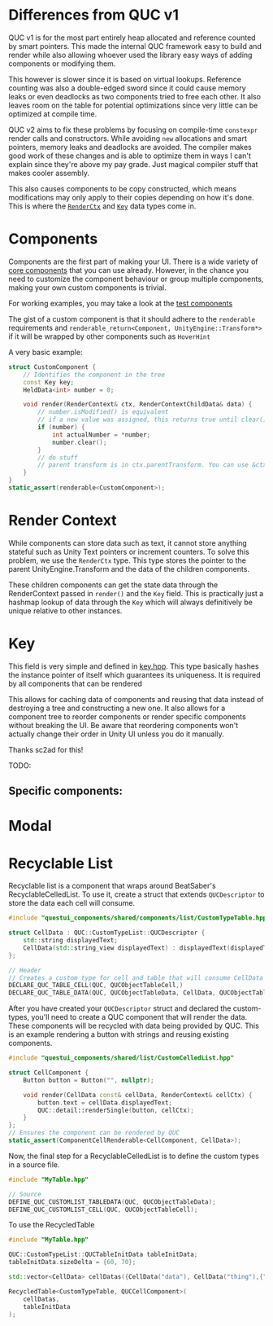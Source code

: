 # Differences from QUC v1
QUC v1 is for the most part entirely heap allocated and reference counted by smart pointers. This made the internal QUC framework easy to build and render while also allowing whoever used the library easy ways of adding components or modifying them.

This however is slower since it is based on virtual lookups. Reference counting was also a double-edged sword since it could cause memory leaks or even deadlocks as two components tried to free each other.
It also leaves room on the table for potential optimizations since very little can be optimized at compile time.

QUC v2 aims to fix these problems by focusing on compile-time `constexpr` render calls and constructors. While avoiding `new` allocations and smart pointers, memory leaks and deadlocks are avoided. 
The compiler makes good work of these changes and is able to optimize them in ways I can't explain since they're above my pay grade. 
Just magical compiler stuff that makes cooler assembly.

This also causes components to be copy constructed, which means modifications may only apply to their copies depending on how it's done. This is where the [`RenderCtx`](#render-context) and [`Key`](#Key) data types come in.

# Components
Components are the first part of making your UI. There is a wide variety of [core components](../shared/components) that you can use already. 
However, in the chance you need to customize the component behaviour or group multiple components, making your own custom components is trivial.

For working examples, you may take a look at the [test components](../test/include/TestComponent.hpp)

The gist of a custom component is that it should adhere to the `renderable` requirements and `renderable_return<Component, UnityEngine::Transform*>` if it will be wrapped by other components such as `HoverHint`

A very basic example: 
```cpp
struct CustomComponent {
    // Identifies the component in the tree
    const Key key;
    HeldData<int> number = 0;

    void render(RenderContext& ctx, RenderContextChildData& data) {
        // number.isModified() is equivalent
        // if a new value was assigned, this returns true until clear() is called
        if (number) {
            int actualNumber = *number;
            number.clear();
        }
        // do stuff
        // parent transform is in ctx.parentTransform. You can use &ctx.parentTransform to retrieve the pointer.
    }
}
static_assert(renderable<CustomComponent>);
```

# Render Context
While components can store data such as text, it cannot store anything stateful such as Unity Text pointers or increment counters. 
To solve this problem, we use the `RenderCtx` type. This type stores the pointer to the parent UnityEngine.Transform and the data of the children components. 

These children components can get the state data through the RenderContext passed in `render()` and the `Key` field. 
This is practically just a hashmap lookup of data through the `Key` which will always definitively be unique relative to other instances.

# Key
This field is very simple and defined in [key.hpp](../shared/key.hpp). This type basically hashes the instance pointer of itself which guarantees its uniqueness. It is required by all components that can be rendered

This allows for caching data of components and reusing that data instead of destroying a tree and constructing a new one. It also allows for a component tree to reorder components or render specific components without breaking the UI. 
Be aware that reordering components won't actually change their order in Unity UI unless you do it manually.

Thanks sc2ad for this!


TODO:
## Specific components:
# Modal
# Recyclable List
Recyclable list is a component that wraps around BeatSaber's RecyclableCelledList. 
To use it, create a struct that extends `QUCDescriptor` to store the data each cell will consume.
```cpp
#include "questui_components/shared/components/list/CustomTypeTable.hpp"

struct CellData : QUC::CustomTypeList::QUCDescriptor {
    std::string displayedText;
    CellData(std::string_view displayedText) : displayedText(displayedText) {}
};

// Header
// Creates a custom type for cell and table that will consume CellData and build the cells
DECLARE_QUC_TABLE_CELL(QUC, QUCObjectTableCell,)
DECLARE_QUC_TABLE_DATA(QUC, QUCObjectTableData, CellData, QUCObjectTableCell,);
```

After you have created your `QUCDescriptor` struct and declared the custom-types, you'll need to create a QUC component that will render the data. These components will be recycled with data being provided by QUC.
This is an example rendering a button with strings and reusing existing components.
```cpp
#include "questui_components/shared/list/CustomCelledList.hpp"

struct CellComponent {
    Button button = Button("", nullptr);

    void render(CellData const& cellData, RenderContext& cellCtx) {
        button.text = cellData.displayedText;
        QUC::detail::renderSingle(button, cellCtx);
    }
};
// Ensures the component can be rendered by QUC
static_assert(ComponentCellRenderable<CellComponent, CellData>);
```

Now, the final step for a RecyclableCelledList is to define the custom types in a source file.
```cpp
#include "MyTable.hpp"

// Source
DEFINE_QUC_CUSTOMLIST_TABLEDATA(QUC, QUCObjectTableData);
DEFINE_QUC_CUSTOMLIST_CELL(QUC, QUCObjectTableCell);
```

To use the RecycledTable

```cpp
#include "MyTable.hpp"

QUC::CustomTypeList::QUCTableInitData tableInitData;
tableInitData.sizeDelta = {60, 70};

std::vector<CellData> cellDatas({CellData("data"), CellData("thing"),{"magic"}, {"school"}, {"bus"}, {"tacos"}, {"are"}, {"cool"}, {"why"}, {"do"}, {"I"}, {"do"}, {"this"}});

RecycledTable<CustomTypeTable, QUCCellComponent>(
    cellDatas,
    tableInitData
);
```